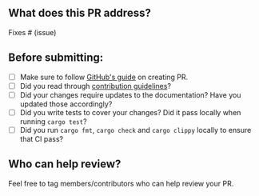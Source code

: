 ## What does this PR address?
<!-- Thanks for sending a pull request! -->

<!-- Remove if not applicable -->
Fixes # (issue)

## Before submitting:
<!--- Go over all the following points, and put an `x` in all the boxes that apply. -->
<!--- If you're unsure about any of these, don't hesitate to ask -->
<!--- If you plan to update documentation or tests in follow-up, please note -->

- [ ] Make sure to follow [GitHub's guide](https://docs.github.com/en/pull-requests/collaborating-with-pull-requests/proposing-changes-to-your-work-with-pull-requests/creating-a-pull-request) on creating PR.
- [ ] Did you read through [contribution guidelines](https://github.com/railwayapp/nixpacks/blob/main/CONTRIBUTING.md)?
- [ ] Did your changes require updates to the documentation? Have you updated those accordingly?
- [ ] Did you write tests to cover your changes? Did it pass locally when running `cargo test`?
- [ ] Did you run `cargo fmt`, `cargo check` and `cargo clippy` locally to ensure that CI pass?

## Who can help review?

Feel free to tag members/contributors who can help review your PR.
<!-- If you know how to use git blame, that is probably the easiest way. -->
